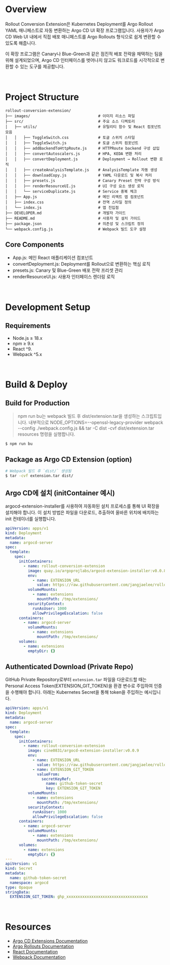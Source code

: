 # Overview

Rollout Conversion Extension은 Kubernetes Deployment를 Argo Rollout YAML 매니페스트로 자동 변환하는 Argo CD UI 확장 프로그램입니다. 사용자가 Argo CD Web UI 내에서 직접 배포 매니페스트를 Argo Rollouts 형식으로 쉽게 변환할 수 있도록 해줍니다.

이 확장 프로그램은 Canary나 Blue-Green과 같은 점진적 배포 전략을 채택하는 팀을 위해 설계되었으며, Argo CD 인터페이스를 벗어나지 않고도 워크로드를 시각적으로 변환할 수 있는 도구를 제공합니다.

&nbsp;

# Project Structure

```
rollout-conversion-extension/
├── images/                              # 이미지 리소스 파일
├── src/                                 # 주요 소스 디렉토리
│   ├── utils/                           # 유틸리티 함수 및 React 컴포넌트 모음
│   │   ├── ToggleSwitch.css             # 토글 스위치 스타일
│   │   ├── ToggleSwitch.js              # 토글 스위치 컴포넌트
│   │   ├── addBackendToHttpRoute.js     # HTTPRoute backend 구성 삽입
│   │   ├── convertAutoscalers.js        # HPA, KEDA 변환 처리
│   │   ├── convertDeployment.js         # Deployment → Rollout 변환 로직
│   │   ├── createAnalysisTemplate.js    # AnalysisTemplate 자동 생성
│   │   ├── downloadCopy.js              # YAML 다운로드 및 복사 처리
│   │   ├── presets.js                   # Canary Preset 전략 구성 방식
│   │   ├── renderResourceUI.js          # UI 구성 요소 생성 로직
│   │   └── serviceDuplicate.js          # Service 중복 체크
│   ├── App.js                           # 메인 리액트 앱 컴포넌트
│   ├── index.css                        # 전역 스타일 정의
│   └── index.js                         # 앱 진입점
├── DEVELOPER.md                         # 개발자 가이드
├── README.md                            # 사용자 및 설치 가이드
├── package.json                         # 의존성 및 스크립트 정의
└── webpack.config.js                    # Webpack 빌드 도구 설정
```

## Core Components

- App.js: 메인 React 애플리케이션 컴포넌트
- convertDeployment.js: Deployment를 Rollout으로 변환하는 핵심 로직
- presets.js: Canary 및 Blue-Green 배포 전략 프리셋 관리
- renderResourceUI.js: 사용자 인터페이스 렌더링 로직

&nbsp;

# **Development Setup**

## **Requirements**

- Node.js ≥ 18.x
- npm ≥ 9.x
- React ^9.
- Webpack ^5.x

&nbsp;

# **Build & Deploy**

## **Build for Production**

> npm run bu는 webpack 빌드 후 dist/extension.tar을 생성하는 스크립트입니다.
내부적으로 NODE_OPTIONS=--openssl-legacy-provider webpack --config ./webpack.config.js && tar -C dist -cvf dist/extension.tar resources 명령을 실행합니다.
> 

```bash
$ npm run bu
```

## **Package as Argo CD Extension (option)**

```bash
# Webpack 빌드 후 `dist/` 생성됨
$ tar -cvf extension.tar dist/
```

## **Argo CD에 설치 (initContainer 예시)**

argocd-extension-installer를 사용하여 자동화된 설치 프로세스를 통해 UI 확장을 설치해야 합니다. 이 설치 방법은 파일을 다운로드, 추출하여 올바른 위치에 배치하는 init 컨테이너를 실행합니다.

```yaml
apiVersion: apps/v1
kind: Deployment
metadata:
  name: argocd-server
spec:
  template:
    spec:
      initContainers:
        - name: rollout-conversion-extension
          image: quay.io/argoprojlabs/argocd-extension-installer:v0.0.8
          env:
            - name: EXTENSION_URL
              value: https://raw.githubusercontent.com/jangjaelee/rollout-conversion-extension/main/ui/dist/extension.tar
          volumeMounts:
            - name: extensions
              mountPath: /tmp/extensions/
          securityContext:
            runAsUser: 1000
            allowPrivilegeEscalation: false
      containers:
        - name: argocd-server
          volumeMounts:
            - name: extensions
              mountPath: /tmp/extensions/
      volumes:
        - name: extensions
          emptyDir: {}
```

## **Authenticated Download (Private Repo)**

GitHub Private Repository로부터 `extension.tar` 파일을 다운로드할 때는 Personal Access Token(EXTENSION_GIT_TOKEN)을 환경 변수로 주입하여 인증을 수행해야 합니다. 아래는 Kubernetes Secret을 통해 token을 주입하는 예시입니다.

```yaml
apiVersion: apps/v1
kind: Deployment
metadata:
  name: argocd-server
spec:
  template:
    spec:
      initContainers:
        - name: rollout-conversion-extension
          image: cine0831/argocd-extension-installer:v0.0.9
          env:
            - name: EXTENSION_URL
              value: https://raw.githubusercontent.com/jangjaelee/rollout-conversion-extension/main/ui/dist/extension.tar
            - name: EXTENSION_GIT_TOKEN
              valueFrom:
                secretKeyRef:
                  name: github-token-secret
                  key: EXTENSION_GIT_TOKEN             
          volumeMounts:
            - name: extensions
              mountPath: /tmp/extensions/
          securityContext:
            runAsUser: 1000
            allowPrivilegeEscalation: false           
      containers:
        - name: argocd-server
          volumeMounts:
            - name: extensions
              mountPath: /tmp/extensions/
      volumes:
        - name: extensions
          emptyDir: {}
---
apiVersion: v1
kind: Secret
metadata:
  name: github-token-secret
  namespace: argocd
type: Opaque
stringData:
  EXTENSION_GIT_TOKEN: ghp_xxxxxxxxxxxxxxxxxxxxxxxxxxxxxxxxxxxx
```

&nbsp;

# Resources

- [Argo CD Extensions Documentation](https://argo-cd.readthedocs.io/en/stable/developer-guide/extensions/)
- [Argo Rollouts Documentation](https://argoproj.github.io/argo-rollouts/)
- [React Documentation](https://react.dev/)
- [Webpack Documentation](https://webpack.js.org/)
